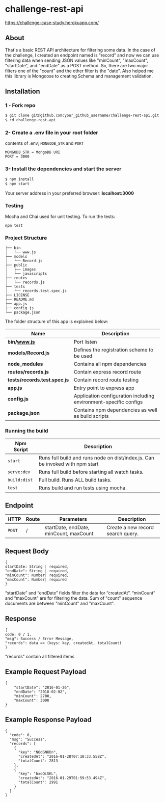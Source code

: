 # challenge-rest-api

https://challenge-case-study.herokuapp.com/

## About

That's a basic REST API architecture for filtering some data. In the case of the challenge, I created an endpoint named is "record" and now we can use filtering data when sending JSON values like "minCount", "maxCount", "startDate", and "endDate" as a POST method. So, there are two major filters one of the "count" and the other filter is the "date". Also helped me this library is Mongoose to creating Schema and management validation.

## Installation

### 1 - Fork repo

```sh
$ git clone git@github.com:your_github_username/challenge-rest-api.git
$ cd challenge-rest-api
```

### 2- Create a .env file in your root folder

contents of .env; `MONGODB_STR` and `PORT`

```
MONGODB_STR = MongoDB URI
PORT = 3000
```

### 3- Install the dependencies and start the server

```sh
$ npm install
$ npm start
```

Your server address in your preferred browser: **localhost:3000**

### Testing

Mocha and Chai used for unit testing. To run the tests:

```
npm test
```

### Project Structure

```
├── bin
│   └── www.js
├── models
│   └── Record.js
├── public
│   ├── images
│   └── javascripts
├── routes
│   └── records.js
├── tests
│   └── records.test.spec.js
├── LICENSE
├── README.md
├── app.js
├── config.js
└── package.json
```

The folder structure of this app is explained below:

| Name                           | Description                                                      |
| ------------------------------ | ---------------------------------------------------------------- |
| **bin/www.js**                 | Port listen                                                      |
| **models/Record.js**           | Defines the registration scheme to be used                       |
| **node_modules**               | Contains all npm dependencies                                    |
| **routes/records.js**          | Contain express record route                                     |
| **tests/records.test.spec.js** | Contain record route testing                                     |
| **app.js**                     | Entry point to express app                                       |
| **config.js**                  | Application configuration including environment-specific configs |
| **package.json**               | Contains npm dependencies as well as build scripts               |

### Running the build

| Npm Script   | Description                                                                   |
| ------------ | ----------------------------------------------------------------------------- |
| `start`      | Runs full build and runs node on dist/index.js. Can be invoked with npm start |
| `serve:dev`  | Runs full build before starting all watch tasks.                              |
| `build:dist` | Full build. Runs ALL build tasks.                                             |
| `test`       | Runs build and run tests using mocha.                                         |

## Endpoint

| HTTP   | Route | Parameters                             | Description                       |
| ------ | ----- | -------------------------------------- | --------------------------------- |
| `POST` | /     | startDate, endDate, minCount, maxCount | Create a new record search query. |

## Request Body

```
{
startDate: String | required,
"endDate": String | required,
"minCount": Number| required,
"maxCount": Number| required
}
```

“startDate” and “endDate” fields filter the data for “createdAt”. “minCount” and “maxCount” are for filtering the data. Sum of "count" sequence documents are between "minCount" and "maxCount".

## Response

```
{
code: 0 / 1,
"msg": Success / Error Message,
"records": data => (keys: key, createdAt, totalCount)
}
```

"records" contain all filtered items.

## Example Request Payload

```
{
	"startDate": "2016-01-26",
	"endDate": "2018-02-02",
	"minCount": 2700,
	"maxCount": 3000
}
```

## Example Response Payload

```
{
  "code": 0,
  "msg": "Success",
  "records": [
    {
      "key": "NOdGNUDn",
      "createdAt": "2016-01-28T07:10:33.558Z",
      "totalCount": 2813
    },
    {
      "key": "bxoQiSKL",
      "createdAt": "2016-01-29T01:59:53.494Z",
      "totalCount": 2991
    }
  ]
}
```
